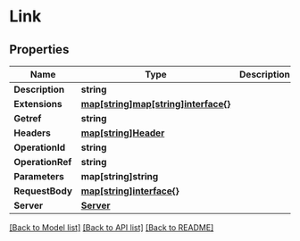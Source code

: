 # Link

## Properties

Name | Type | Description | Notes
------------ | ------------- | ------------- | -------------
**Description** | **string** |  | [optional] 
**Extensions** | [**map[string]map[string]interface{}**](map[string]interface{}.md) |  | [optional] 
**Getref** | **string** |  | [optional] 
**Headers** | [**map[string]Header**](Header.md) |  | [optional] 
**OperationId** | **string** |  | [optional] 
**OperationRef** | **string** |  | [optional] 
**Parameters** | **map[string]string** |  | [optional] 
**RequestBody** | [**map[string]interface{}**](.md) |  | [optional] 
**Server** | [**Server**](Server.md) |  | [optional] 

[[Back to Model list]](../README.md#documentation-for-models) [[Back to API list]](../README.md#documentation-for-api-endpoints) [[Back to README]](../README.md)


